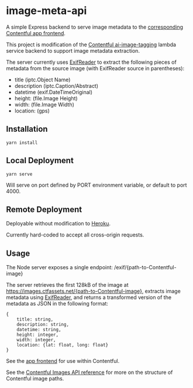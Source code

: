 # image-meta-api

A simple Express backend to serve image metadata to the [corresponding Contentful app frontend](https://github.com/j-leavitt/image-meta-frontend).

This project is modification of the [Contentful ai-image-tagging](https://github.com/contentful/apps/tree/master/apps/ai-image-tagging) lambda service backend to support image metadata extraction.

The server currently uses [ExifReader](https://github.com/mattiasw/ExifReader) to extract the following pieces of metadata from the source image (with ExifReader source in parentheses):

- title (iptc.Object Name)
- description (iptc.Caption/Abstract)
- datetime (exif.DateTimeOriginal)
- height: (file.Image Height)
- width: (file.Image Width)
- location: (gps)

## Installation

```
yarn install
```

## Local Deployment

```
yarn serve
```

Will serve on port defined by PORT environment variable, or default to port 4000.

## Remote Deployment

Deployable without modification to [Heroku](https://www.heroku.com/).

Currently hard-coded to accept all cross-origin requests.

## Usage

The Node server exposes a single endpoint: /exif/{path-to-Contentful-image}

The server retrieves the first 128kB of the image at https://images.ctfassets.net/{path-to-Contentful-image}, extracts image metadata using [ExifReader](https://github.com/mattiasw/ExifReader), and returns a transformed version of the metadata as JSON in the following format:

```
{
    title: string,
    description: string,
    datetime: string,
    height: integer,
    width: integer,
    location: {lat: float, long: float}
}
```

See the [app frontend](https://github.com/j-leavitt/image-meta-frontend) for use within Contentful.

See the [Contentful Images API reference](https://www.contentful.com/developers/docs/references/images-api/) for more on the structure of Contentful image paths.

